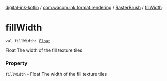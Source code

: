[digital-ink-kotlin](../../index.md) / [com.wacom.ink.format.rendering](../index.md) / [RasterBrush](index.md) / [fillWidth](./fill-width.md)

# fillWidth

`val fillWidth: `[`Float`](https://kotlinlang.org/api/latest/jvm/stdlib/kotlin/-float/index.html)

Float The width of the fill texture tiles

### Property

`fillWidth` - Float The width of the fill texture tiles